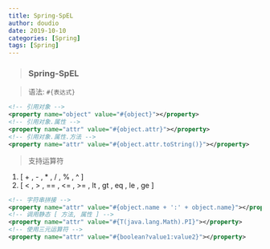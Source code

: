 ```yaml
---
title: Spring-SpEL
author: doudio
date: 2019-10-10
categories: [Spring]
tags: [Spring]
---
```


> ### Spring-SpEL

> 语法: `#{表达式}`

```xml
<!-- 引用对象 -->
<property name="object" value="#{object}"></property>
<!-- 引用对象.属性 -->
<property name="attr" value="#{object.attr}"></property>
<!-- 引用对象.属性.方法 -->
<property name="attr" value="#{object.attr.toString()}"></property>
```

> 支持运算符

1. [ + , - , * , / , % , ^ ]
2. [ < , > , == , <= , >= , lt , gt , eq , le , ge ]

```xml
<!-- 字符串拼接 -->
<property name="attr" value="#{object.name + ':' + object.name}"></property>
<!-- 调用静态 [ 方法, 属性 ] -->
<property name="attr" value="#{T(java.lang.Math).PI}"></property>
<!-- 使用三元运算符 -->
<property name="attr" value="#{boolean?value1:value2}"></property>
```

